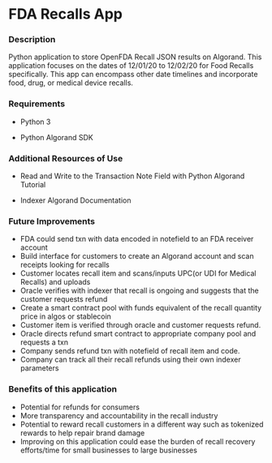 # FDA Recalls App

### Description

Python application to store OpenFDA Recall JSON results on Algorand. This application focuses on the dates of 12/01/20 to 12/02/20 for Food Recalls specifically. This app can encompass other date timelines and incorporate food, drug, or medical device recalls.

### Requirements

- Python 3

- Python Algorand SDK

### Additional Resources of Use

- Read and Write to the Transaction Note Field with Python Algorand Tutorial

- Indexer Algorand Documentation

### Future Improvements

- FDA could send txn with data encoded in notefield to an FDA receiver account
- Build interface for customers to create an Algorand account and scan receipts looking for recalls
- Customer locates recall item and scans/inputs UPC(or UDI for Medical Recalls) and uploads
- Oracle verifies with indexer that recall is ongoing and suggests that the customer requests refund
- Create a smart contract pool with funds equivalent of the recall quantity price in algos or stablecoin
- Customer item is verified through oracle and customer requests refund.
- Oracle directs refund smart contract to appropriate company pool and requests a txn
- Company sends refund txn with notefield of recall item and code.
- Company can track all their recall refunds using their own indexer parameters

### Benefits of this application

- Potential for refunds for consumers
- More transparency and accountability in the recall industry
- Potential to reward recall customers in a different way such as tokenized rewards to help repair brand damage
- Improving on this application could ease the burden of recall recovery efforts/time for small businesses to large businesses
